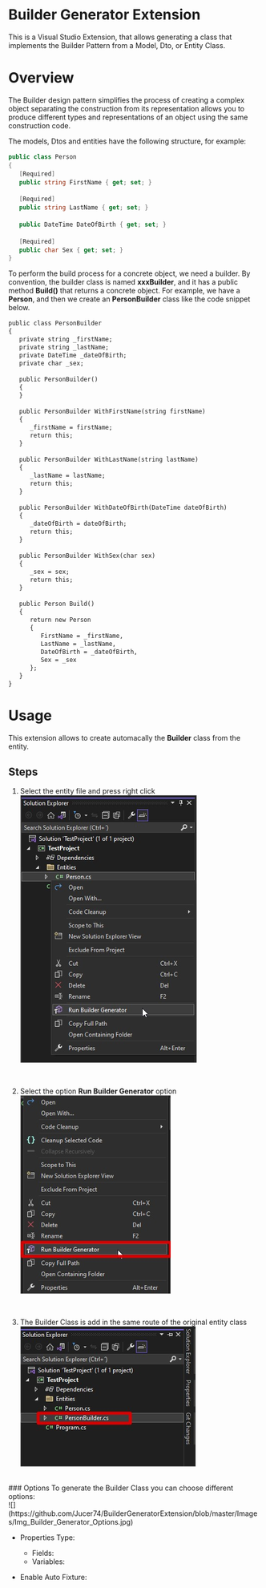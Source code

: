 # Builder Generator Extension
This is a Visual Studio Extension, that allows generating a class that implements the Builder Pattern from a Model, Dto, or Entity Class.

# Overview
The Builder design pattern simplifies the process of creating a complex object separating the construction from its representation allows you to produce different types and representations of an object using the same construction code.

The models, Dtos and entities have the following structure, for example:

```csharp
public class Person
{
   [Required]
   public string FirstName { get; set; }

   [Required]
   public string LastName { get; set; }

   public DateTime DateOfBirth { get; set; }

   [Required]
   public char Sex { get; set; }
}
```
To perform the build process for a concrete object, we need a builder. By convention, the builder class is named **xxxBuilder**, and it has a public method **Build()** that returns a concrete object. For example, we have a **Person**, and then we create an **PersonBuilder** class like the code snippet below.

```CSharp
public class PersonBuilder
{
   private string _firstName;
   private string _lastName;
   private DateTime _dateOfBirth;
   private char _sex;

   public PersonBuilder()
   {
   }

   public PersonBuilder WithFirstName(string firstName)
   {
      _firstName = firstName;
      return this;
   }

   public PersonBuilder WithLastName(string lastName)
   {
      _lastName = lastName;
      return this;
   }

   public PersonBuilder WithDateOfBirth(DateTime dateOfBirth)
   {
      _dateOfBirth = dateOfBirth;
      return this;
   }

   public PersonBuilder WithSex(char sex)
   {
      _sex = sex;
      return this;
   }

   public Person Build()
   {
      return new Person
      {
         FirstName = _firstName,
         LastName = _lastName,
         DateOfBirth = _dateOfBirth,
         Sex = _sex
      };
   }
}
```

# Usage
This extension allows to create automacally the **Builder** class from the entity.

## Steps
1. Select the entity file and press right click<br>
![](https://github.com/Jucer74/BuilderGeneratorExtension/blob/master/Images/Img_Contextual_Menu.jpg)
<br>

2. Select the option **Run Builder Generator** option<br>
![](https://github.com/Jucer74/BuilderGeneratorExtension/blob/master/Images/Img_Run_Builder_Generator_Selection.jpg)
<br>

3. The Builder Class is add in the same route of the original entity class<br>
![](https://github.com/Jucer74/BuilderGeneratorExtension/blob/master/Images/Img_Builder_Class.jpg)
<br>
### Options
To generate the Builder Class you can choose different options:<br>
![](https://github.com/Jucer74/BuilderGeneratorExtension/blob/master/Images/Img_Builder_Generator_Options.jpg)
<br>

- Properties Type:
   - Fields:
   - Variables:

- Enable Auto Fixture:
